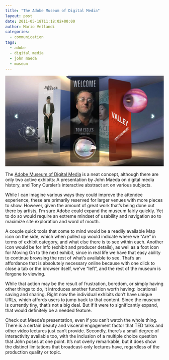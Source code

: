 ```yaml
---
title: "The Adobe Museum of Digital Media"
layout: post
date: 2011-05-18T11:18:02+00:00
author: Mario Vellandi
categories:
  - communication
tags:
  - adobe
  - digital media
  - john maeda
  - museum
---
```

[<img src="/images/2011/adobe-digital-media-museum.jpg" />](http://www.adobemuseum.com/)

The [Adobe Museum of Digital Media](http://www.adobemuseum.com/index.php) is a neat concept, although there are only two active exhibits: A presentation by John Maeda on digital media history, and Tony Oursler&#8217;s interactive abstract art on various subjects.

While I can imagine various ways they could improve the attendee experience, these are primarily reserved for larger venues with more pieces to show. However, given the amount of great work that&#8217;s being done out there by artists, I&#8217;m sure Adobe could expand the museum fairly quickly. Yet to do so would require an extreme mindset of usability and navigation so to maximize site exploration and word of mouth.

A couple quick tools that come to mind would be a readily available Map icon on the side, which when pulled up would indicate where we &#8220;Are&#8221; in terms of exhibit category, and what else there is to see within each. Another icon would be for Info (exhibit and producer details), as well as a foot icon for Moving On to the next exhibit, since in real life we have that easy ability to continue browsing the rest of what&#8217;s available to see. That&#8217;s an affordance that is absolutely necessary online because with one click to close a tab or the browser itself, we&#8217;ve &#8220;left&#8221;, and the rest of the museum is forgone to viewing.

While that action may be the result of frustration, boredom, or simply having other things to do, it introduces another function worth having: locational saving and sharing. Right now the individual exhibits don&#8217;t have unique URLs, which affords users to jump back to that content. Since the museum is currently tiny, that&#8217;s not a big deal. But if it were to significantly expand, that would definitely be a needed feature.

Check out Maeda&#8217;s presentation, even if you can&#8217;t watch the whole thing. There is a certain beauty and visceral engagement factor that TED talks and other video lectures just can&#8217;t provide. Secondly, there&#8217;s a small degree of interactivity available too, with the inclusion of a multiple choice question that John poses at one point. It&#8217;s not overly remarkable, but it does show the distinct limitations that broadcast-only lectures have, regardless of the production quality or topic.
